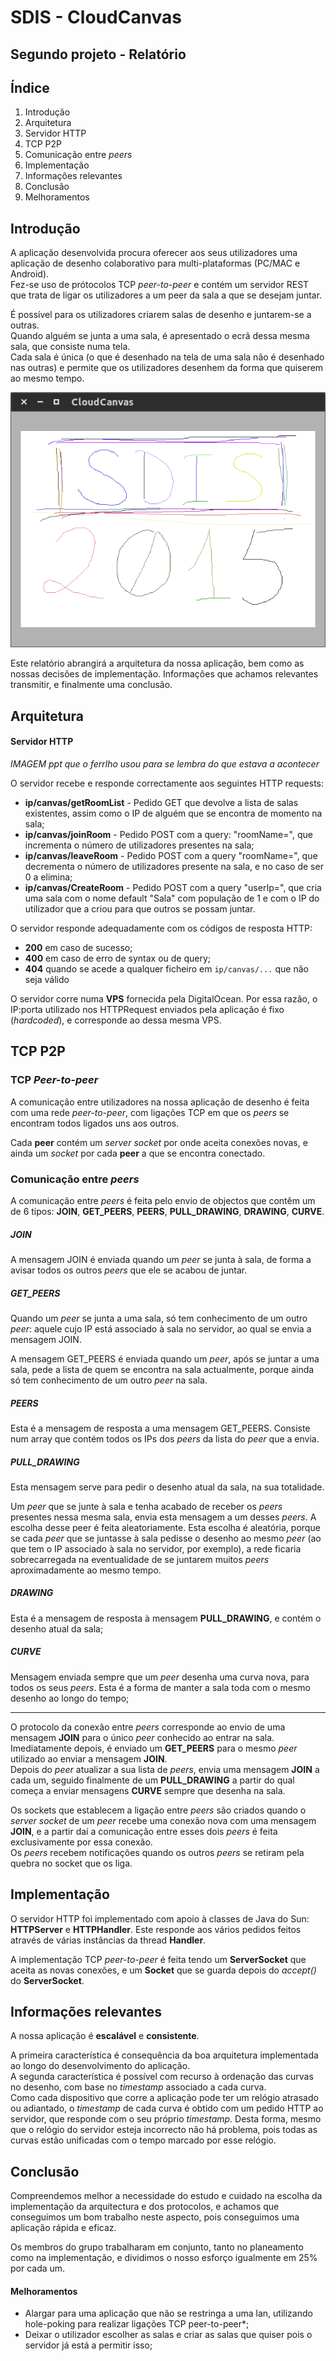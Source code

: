 # SDIS - CloudCanvas

## Segundo projeto - Relatório

## Índice

1. Introdução
2. Arquitetura
  1. Servidor HTTP
  2. TCP P2P
  3. Comunicação entre *peers*
3. Implementação
4. Informações relevantes
5. Conclusão
  1. Melhoramentos


## Introdução

A aplicação desenvolvida procura oferecer aos seus utilizadores uma aplicação de desenho colaborativo para multi-plataformas (PC/MAC e Android).  
Fez-se uso de prótocolos TCP *peer-to-peer* e contém um servidor REST que trata de ligar os utilizadores a um peer da sala a que se desejam juntar.

É possível para os utilizadores criarem salas de desenho e juntarem-se a outras.  
Quando alguém se junta a uma sala, é apresentado o ecrã dessa mesma sala, que consiste numa tela.  
Cada sala é única (o que é desenhado na tela de uma sala não é desenhado nas outras) e permite que os utilizadores desenhem da forma que quiserem ao mesmo tempo. 

![image](report-res/ui.png)

Este relatório abrangirá a arquitetura da nossa aplicação, bem como as nossas decisões de implementação. Informações que achamos relevantes transmitir, e finalmente uma conclusão.


## Arquitetura

#### Servidor HTTP

*IMAGEM ppt que o ferrlho usou para se lembra do que estava a acontecer*

O servidor recebe e responde correctamente aos seguintes HTTP requests:

- **ip/canvas/getRoomList** - Pedido GET que devolve a lista de salas existentes, assim como o IP de alguém que se encontra de momento na sala;
- **ip/canvas/joinRoom** - Pedido POST com a query: "roomName=<nome>", que incrementa o número de utilizadores presentes na sala;
- **ip/canvas/leaveRoom** - Pedido POST com a query "roomName=<nome>", que decrementa o número de utilizadores presente na sala, e no caso de ser 0 a elimina;
- **ip/canvas/CreateRoom** - Pedido POST com a query "userIp=<ip>", que cria uma sala com o nome default "Sala" com população de 1 e com o IP do utilizador que a criou para que outros se possam juntar.


O servidor responde adequadamente com os códigos de resposta HTTP: 

- **200** em caso de sucesso;
- **400** em caso de erro de syntax ou de query;
- **404** quando se acede a qualquer ficheiro em `ip/canvas/...` que não seja válido

O servidor corre numa **VPS** fornecida pela DigitalOcean. Por essa razão, o IP:porta utilizado nos HTTPRequest enviados pela aplicação é fixo (*hardcoded*), e corresponde ao dessa mesma VPS.


## TCP P2P

### TCP *Peer-to-peer*

A comunicação entre utilizadores na nossa aplicação de desenho é feita com uma rede *peer-to-peer*, com ligações TCP em que os *peers* se encontram todos ligados uns aos outros.

Cada **peer** contém um *server socket* por onde aceita conexões novas, e ainda um *socket* por cada **peer** a que se encontra conectado.


### Comunicação entre *peers*

A comunicação entre *peers* é feita pelo envio de objectos que contêm um de 6 tipos: **JOIN**, **GET_PEERS**, **PEERS**, **PULL_DRAWING**, **DRAWING**, **CURVE**.

##### JOIN

A mensagem JOIN é enviada quando um *peer* se junta à sala, de forma a avisar todos os outros *peers* que ele se acabou de juntar.

##### GET_PEERS

Quando um *peer* se junta a uma sala, só tem conhecimento de um outro *peer*: aquele cujo IP está associado à sala no servidor, ao qual se envia a mensagem JOIN.

A mensagem GET_PEERS é enviada quando um *peer*, após se juntar a uma sala, pede a lista de quem se encontra na sala actualmente, porque ainda só tem conhecimento de um outro *peer* na sala.

##### PEERS

Esta é a mensagem de resposta a uma mensagem GET_PEERS. Consiste num array que contém todos os IPs dos *peers* da lista do *peer* que a envia.

##### PULL_DRAWING

Esta mensagem serve para pedir o desenho atual da sala, na sua totalidade.

Um *peer* que se junte à sala e tenha acabado de receber os *peers* presentes nessa mesma sala, envia esta mensagem a um desses *peers*. A escolha desse peer é feita aleatoriamente. Esta escolha é aleatória, porque se cada *peer* que se juntasse à sala pedisse o desenho ao mesmo *peer* (ao que tem o IP associado à sala no servidor, por exemplo), a rede ficaria sobrecarregada na eventualidade de se juntarem muitos *peers* aproximadamente ao mesmo tempo.

##### DRAWING

Esta é a mensagem de resposta à mensagem **PULL_DRAWING**, e contém o desenho atual da sala;

##### CURVE

Mensagem enviada sempre que um *peer* desenha uma curva nova, para todos os seus *peers*. Esta é a forma de manter a sala toda com o mesmo desenho ao longo do tempo;

---

O protocolo da conexão entre *peers* corresponde ao envio de uma mensagem **JOIN** para o único *peer* conhecido ao entrar na sala.  
Imediatamente depois, é enviado um **GET_PEERS** para o mesmo *peer* utilizado ao enviar a mensagem **JOIN**.  
Depois do *peer* atualizar a sua lista de *peers*, envia uma mensagem **JOIN** a cada um, seguido finalmente de um **PULL_DRAWING** a partir do qual começa a enviar mensagens **CURVE** sempre que desenha na sala.

Os sockets que establecem a ligação entre *peers* são criados quando o *server socket* de um *peer* recebe uma conexão nova com uma mensagem **JOIN**, e a partir daí a comunicação entre esses dois *peers* é feita exclusivamente por essa conexão.  
Os *peers* recebem notificações quando os outros *peers* se retiram pela quebra no socket que os liga.


## Implementação

O servidor HTTP foi implementado com apoio à classes de Java do Sun: **HTTPServer** e **HTTPHandler**. Este responde aos vários pedidos feitos através de várias instâncias da thread **Handler**.

A implementação TCP *peer-to-peer* é feita tendo um **ServerSocket** que aceita as novas conexões, e um **Socket** que se guarda depois do *accept()* do **ServerSocket**.


## Informações relevantes

A nossa aplicação é **escalável** e **consistente**.

A primeira característica é consequência da boa arquitetura implementada ao longo do desenvolvimento do aplicação.  
A segunda característica é possível com recurso à ordenação das curvas no desenho, com base no *timestamp* associado a cada curva.  
Como cada dispositivo que corre a aplicação pode ter um relógio atrasado ou adiantado, o *timestamp* de cada curva é obtido com um pedido HTTP ao servidor, que responde com o seu próprio *timestamp*. Desta forma, mesmo que o relógio do servidor esteja incorrecto não há problema, pois todas as curvas estão unificadas com o tempo marcado por esse relógio.


## Conclusão

Compreendemos melhor a necessidade do estudo e cuidado na escolha da implementação da arquitectura e dos protocolos, e achamos que conseguimos um bom trabalho neste aspecto, pois conseguimos uma aplicação rápida e eficaz.

Os membros do grupo trabalharam em conjunto, tanto no planeamento como na implementação, e dividimos o nosso esforço igualmente em 25% por cada um.

#### Melhoramentos

- Alargar para uma aplicação que não se restringa a uma lan, utilizando hole-poking para realizar ligações TCP peer-to-peer*;
- Deixar o utilizador escolher as salas e criar as salas que quiser pois o servidor já está a permitir isso;
